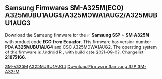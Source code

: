 <h2>Samsung Firmwares SM-A325M(ECO) A325MUBU1AUG4/A325MOWA1AUG2/A325MUBU1AUG3</h2>
Download the Samsung firmware for the ✅ <strong>Samsung SSP </strong> ⭐ <strong>SM-A325M</strong> with product code <strong>ECO</strong> <strong> from Ecuador</strong>. This firmware has version number PDA <strong>A325MUBU1AUG4</strong> and CSC A325MOWA1AUG2. The operating system of this firmware is Android R , with build date 2021-09-08. Changelist <strong>21875166</strong>.


[SM-A325M](https://samfirm.shop/samsung/model/SM-A325M)
[A325MUBU1AUG4](https://samfirm.shop/samsung/pda/A325MUBU1AUG4)
[Download Firmware Samsung SSP SM-A325M](https://samfirm.shop/samsung/firmware/455086)
